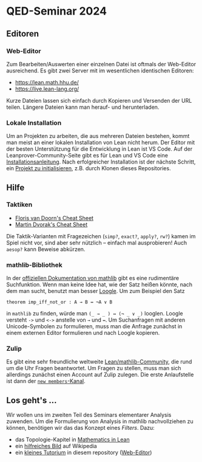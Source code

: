 # QED-Seminar 2024

## Editoren

### Web-Editor

Zum Bearbeiten/Auswerten einer einzelnen Datei ist oftmals der Web-Editor ausreichend.  Es gibt zwei Server mit im wesentlichen identischen Editoren:

- https://lean.math.hhu.de/
- https://live.lean-lang.org/

Kurze Dateien lassen sich einfach durch Kopieren und Versenden der URL teilen. Längere Dateien kann man herauf- und herunterladen.

### Lokale Installation

Um an Projekten zu arbeiten, die aus mehreren Dateien bestehen, kommt man meist an einer lokalen Installation von Lean nicht herum.  Der Editor mit der besten Unterstützung für die Entwicklung in Lean ist VS Code.  Auf der Leanprover-Community-Seite gibt es für Lean und VS Code eine [Installationsanleitung](https://leanprover-community.github.io/get_started.html). 
Nach erfolgreicher Installation ist der nächste Schritt, ein [Projekt zu initialisieren](https://leanprover-community.github.io/install/project.html), z.B. durch Klonen dieses Repositories.

## Hilfe

### Taktiken

- [Floris van Doorn's Cheat Sheet](https://github.com/fpvandoorn/LeanCourse23/blob/master/lean-tactics.pdf) 
- [Martin Dvorak's Cheat Sheet](https://github.com/madvorak/lean4-tactics)

Die Taktik-Varianten mit Fragezeichen (`simp?`, `exact?`, `apply?`, `rw?`) kamen im Spiel nicht vor, sind aber sehr nützlich – einfach mal ausprobieren!  Auch `aesop?` kann Beweise abkürzen.

### mathlib-Bibliothek

In der [offiziellen Dokumentation von mathlib](https://leanprover-community.github.io/mathlib4_docs/) gibt es eine rudimentäre Suchfunktion.  Wenn man keine Idee hat, wie der Satz heißen könnte, nach dem man sucht, benutzt man besser [Loogle](https://loogle.lean-lang.org/). Um zum Beispiel den Satz

    theorem imp_iff_not_or : A → B ↔ ¬A ∨ B

in `mathlib` zu finden, würde man `(_ → _ ) ↔ (¬ _ ∨ _)` looglen.
Loogle versteht `->` und `<->` anstelle von `→` und `↔`.  Um Suchanfragen mit anderen Unicode-Symbolen zu formulieren, muss man die Anfrage zunächst in einem externen Editor formulieren und nach Loogle kopieren.

### Zulip

Es gibt eine sehr freundliche weltweite [Lean/mathlib-Community](https://leanprover.zulipchat.com/), die rund um die Uhr Fragen beantwortet.  Um Fragen zu stellen, muss man sich allerdings zunächst einen Account auf Zulip zulegen.  Die erste Anlaufstelle ist dann der [`new members`-Kanal](https://leanprover.zulipchat.com/#narrow/stream/113489-new-members).



## Los geht's …

Wir wollen uns im zweiten Teil des Seminars elementarer Analysis zuwenden.  Um die Formulierung von Analysis in mathlib nachvollziehen zu können, benötigen wir das das Konzept eines *Filters*.  Dazu:

- das Topologie-Kapitel in [Mathematics in Lean](https://leanprover-community.github.io/mathematics_in_lean/C09_Topology.html)
- ein [hilfreiches Bild](https://commons.wikimedia.org/wiki/File:Filter_vs_ultrafilter.svg) auf Wikipedia
- ein [kleines Tutorium](https://github.com/hhu-adam/QEDSeminar2024/blob/main/QEDSeminar2024/Tutorial_Filters.lean) in diesem repository ([Web-Editor](https://lean.math.hhu.de/#url=https%3A%2F%2Fraw.githubusercontent.com%2Fhhu-adam%2FQEDSeminar2024%2Fmain%2FQEDSeminar2024%2FTutorial_Filters.lean))
